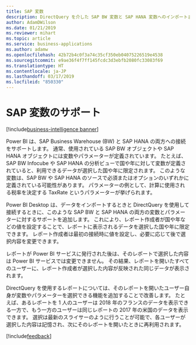 ```yaml
---
title: SAP 変数
description: DirectQuery を介した SAP BW 変数と SAP HANA 変数へのインポートまたは接続のサポートを追加します。
author: AdamDWilson
ms.date: 01/21/2019
ms.reviewer: mihart
ms.topic: article
ms.service: business-applications
ms.author: adamw
ms.openlocfilehash: 42b72b4c0f3a74c35cf350eb04075226519e4538
ms.sourcegitcommit: e9ae36f4f7ff145fcdc3d3ebfb2080fc33083f69
ms.translationtype: HT
ms.contentlocale: ja-JP
ms.lasthandoff: 03/17/2019
ms.locfileid: "850330"
---
```

# <a name="support-for-sap-variables"></a>SAP 変数のサポート

[!include[business-intelligence banner](../../includes/business-intelligence.md)]

Power BI は、SAP Business Warehouse (BW) と SAP HANA の両方への接続をサポートします。
通常、使用されている SAP BW オブジェクトや SAP HANA オブジェクトには変数やパラメーターが定義されています。 たとえば、SAP BW Infocube や SAP HANA の分析ビューで国や年に対して変数が定義されていると、利用できるデータが選択した国や年に限定されます。 このような変数は、SAP BW や SAP HANA のソースで必須またはオプションのいずれかに定義されている可能性があります。 パラメーターの例として、計算に使用される税率を決定する TaxRate というパラメーターが挙げられます。

Power BI Desktop は、データをインポートするときと DirectQuery を使用して接続するときに、このような SAP BW と SAP HANA の両方の変数とパラメーターに対するサポートを追加します。 これにより、レポート作成者が国や年などの値を設定することで、レポートに表示されるデータを選択した国や年に限定できます。 レポート作成者は最初の接続時に値を設定し、必要に応じて後で選択内容を変更できます。

レポートが Power BI サービスに発行された後は、そのレポートで選択した内容は Power BI サービスでは変更できません。
その結果、レポートを開いたすべてのユーザーに、レポート作成者が選択した内容が反映された同じデータが表示されます。

DirectQuery を使用するレポートについては、そのレポートを開いたユーザー自身が変数やパラメーターを選択できる機能を追加することで改善します。 たとえば、あるレポートを 1 人のユーザーは 2018 年のフランスのデータを表示できる一方で、もう一方のユーザーは同じレポートの 2017 年の米国のデータを表示できます。 選択は最新のスライサーのように行うことが可能で、各ユーザーが選択した内容は記憶され、次にそのレポートを開いたときに再利用されます。

[!include[feedback](../includes/service-feedback.md)]